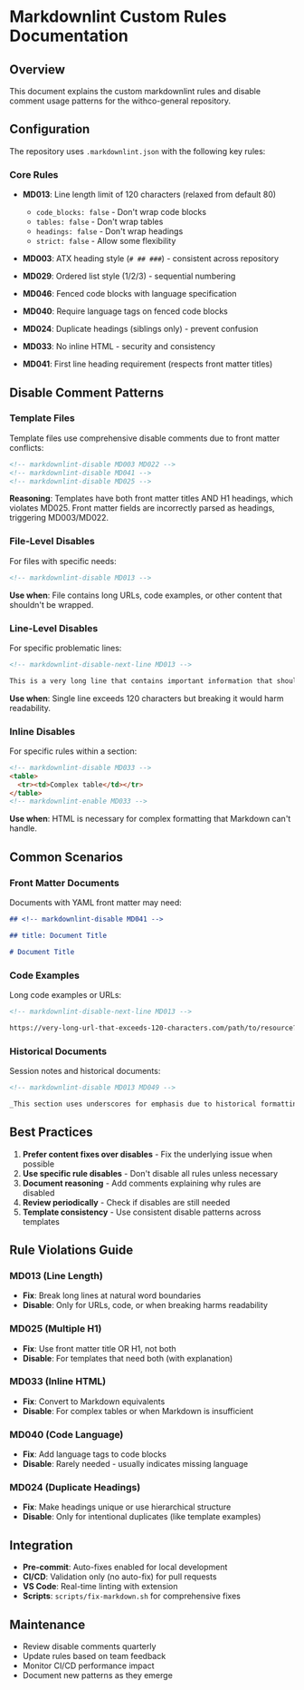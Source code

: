 # Markdownlint Custom Rules Documentation

## Overview

This document explains the custom markdownlint rules and disable comment usage patterns for the withco-general repository.

## Configuration

The repository uses `.markdownlint.json` with the following key rules:

### Core Rules

- **MD013**: Line length limit of 120 characters (relaxed from default 80)

  - `code_blocks: false` - Don't wrap code blocks
  - `tables: false` - Don't wrap tables
  - `headings: false` - Don't wrap headings
  - `strict: false` - Allow some flexibility

- **MD003**: ATX heading style (`# ## ###`) - consistent across repository
- **MD029**: Ordered list style (1/2/3) - sequential numbering
- **MD046**: Fenced code blocks with language specification
- **MD040**: Require language tags on fenced code blocks
- **MD024**: Duplicate headings (siblings only) - prevent confusion
- **MD033**: No inline HTML - security and consistency
- **MD041**: First line heading requirement (respects front matter titles)

## Disable Comment Patterns

### Template Files

Template files use comprehensive disable comments due to front matter conflicts:

```markdown
<!-- markdownlint-disable MD003 MD022 -->
<!-- markdownlint-disable MD041 -->
<!-- markdownlint-disable MD025 -->
```

**Reasoning**: Templates have both front matter titles AND H1 headings, which violates MD025. Front matter fields are incorrectly parsed as headings, triggering MD003/MD022.

### File-Level Disables

For files with specific needs:

```markdown
<!-- markdownlint-disable MD013 -->
```

**Use when**: File contains long URLs, code examples, or other content that shouldn't be wrapped.

### Line-Level Disables

For specific problematic lines:

```markdown
<!-- markdownlint-disable-next-line MD013 -->

This is a very long line that contains important information that shouldn't be wrapped for readability reasons.
```

**Use when**: Single line exceeds 120 characters but breaking it would harm readability.

### Inline Disables

For specific rules within a section:

```markdown
<!-- markdownlint-disable MD033 -->
<table>
  <tr><td>Complex table</td></tr>
</table>
<!-- markdownlint-enable MD033 -->
```

**Use when**: HTML is necessary for complex formatting that Markdown can't handle.

## Common Scenarios

### Front Matter Documents

Documents with YAML front matter may need:

```markdown
## <!-- markdownlint-disable MD041 -->

## title: Document Title

# Document Title
```

### Code Examples

Long code examples or URLs:

```markdown
<!-- markdownlint-disable-next-line MD013 -->

https://very-long-url-that-exceeds-120-characters.com/path/to/resource?param=value&other=param
```

### Historical Documents

Session notes and historical documents:

```markdown
<!-- markdownlint-disable MD013 MD049 -->

_This section uses underscores for emphasis due to historical formatting_
```

## Best Practices

1. **Prefer content fixes over disables** - Fix the underlying issue when possible
2. **Use specific rule disables** - Don't disable all rules unless necessary
3. **Document reasoning** - Add comments explaining why rules are disabled
4. **Review periodically** - Check if disables are still needed
5. **Template consistency** - Use consistent disable patterns across templates

## Rule Violations Guide

### MD013 (Line Length)

- **Fix**: Break long lines at natural word boundaries
- **Disable**: Only for URLs, code, or when breaking harms readability

### MD025 (Multiple H1)

- **Fix**: Use front matter title OR H1, not both
- **Disable**: For templates that need both (with explanation)

### MD033 (Inline HTML)

- **Fix**: Convert to Markdown equivalents
- **Disable**: For complex tables or when Markdown is insufficient

### MD040 (Code Language)

- **Fix**: Add language tags to code blocks
- **Disable**: Rarely needed - usually indicates missing language

### MD024 (Duplicate Headings)

- **Fix**: Make headings unique or use hierarchical structure
- **Disable**: Only for intentional duplicates (like template examples)

## Integration

- **Pre-commit**: Auto-fixes enabled for local development
- **CI/CD**: Validation only (no auto-fix) for pull requests
- **VS Code**: Real-time linting with extension
- **Scripts**: `scripts/fix-markdown.sh` for comprehensive fixes

## Maintenance

- Review disable comments quarterly
- Update rules based on team feedback
- Monitor CI/CD performance impact
- Document new patterns as they emerge
